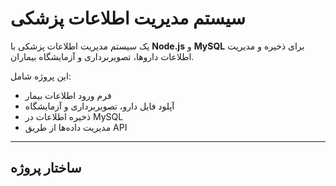 # سیستم مدیریت اطلاعات پزشکی

یک سیستم مدیریت اطلاعات پزشکی با **Node.js** و **MySQL** برای ذخیره و مدیریت اطلاعات داروها، تصویربرداری و آزمایشگاه بیماران.

این پروژه شامل:

- فرم ورود اطلاعات بیمار
- آپلود فایل دارو، تصویربرداری و آزمایشگاه
- ذخیره اطلاعات در MySQL
- مدیریت داده‌ها از طریق API

---

## ساختار پروژه

